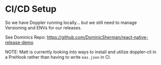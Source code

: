 # CI/CD Setup

So we have Doppler running locally... but we still need to manage Versioning and ENVs for our releases.

See Dominics Repo:
<https://github.com/DominicSherman/react-native-release-demo>

NOTE: Matt is currently looking into ways to install and utilize doppler-cli in a PreHook rather than having to write `eas.json` in CI.
